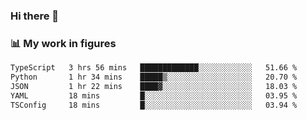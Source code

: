 ### Hi there 👋

### 📊 My work in figures

<!--START_SECTION:waka-->

```txt
TypeScript   3 hrs 56 mins   █████████████░░░░░░░░░░░░   51.66 %
Python       1 hr 34 mins    █████▒░░░░░░░░░░░░░░░░░░░   20.70 %
JSON         1 hr 22 mins    ████▓░░░░░░░░░░░░░░░░░░░░   18.03 %
YAML         18 mins         █░░░░░░░░░░░░░░░░░░░░░░░░   03.95 %
TSConfig     18 mins         █░░░░░░░░░░░░░░░░░░░░░░░░   03.94 %
```

<!--END_SECTION:waka-->

